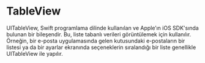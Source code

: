 # TableView
 UITableView, Swift programlama dilinde kullanılan ve Apple’ın iOS SDK'sında bulunan bir bileşendir. Bu, liste tabanlı verileri görüntülemek için kullanılır. Örneğin, bir e-posta uygulamasında gelen kutusundaki e-postaların bir listesi ya da bir ayarlar ekranında seçeneklerin sıralandığı bir liste genellikle UITableView ile yapılır.
